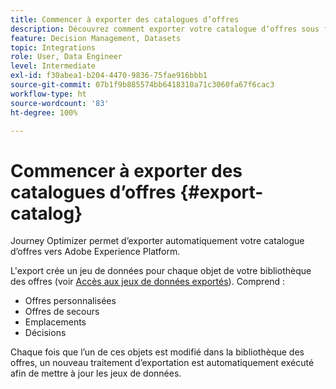 ```yaml
---
title: Commencer à exporter des catalogues d’offres
description: Découvrez comment exporter votre catalogue dʼoffres sous forme de jeu de données
feature: Decision Management, Datasets
topic: Integrations
role: User, Data Engineer
level: Intermediate
exl-id: f30abea1-b204-4470-9836-75fae916bbb1
source-git-commit: 07b1f9b885574bb6418310a71c3060fa67f6cac3
workflow-type: ht
source-wordcount: '83'
ht-degree: 100%

---
```


# Commencer à exporter des catalogues d’offres {#export-catalog}

Journey Optimizer permet d’exporter automatiquement votre catalogue d’offres vers Adobe Experience Platform.

L&#39;export crée un jeu de données pour chaque objet de votre bibliothèque des offres (voir [Accès aux jeux de données exportés](../export-catalog/access-dataset.md)). Comprend :

* Offres personnalisées
* Offres de secours
* Emplacements
* Décisions

Chaque fois que l’un de ces objets est modifié dans la bibliothèque des offres, un nouveau traitement d’exportation est automatiquement exécuté afin de mettre à jour les jeux de données.

<!--
>[!NOTE]
>
>This feature is not enabled by default. If you want to use it, reach out to your Adobe contact to have it activated for your catalog. Once it is enabled, export jobs will be automated and will require no action from your side.
-->
